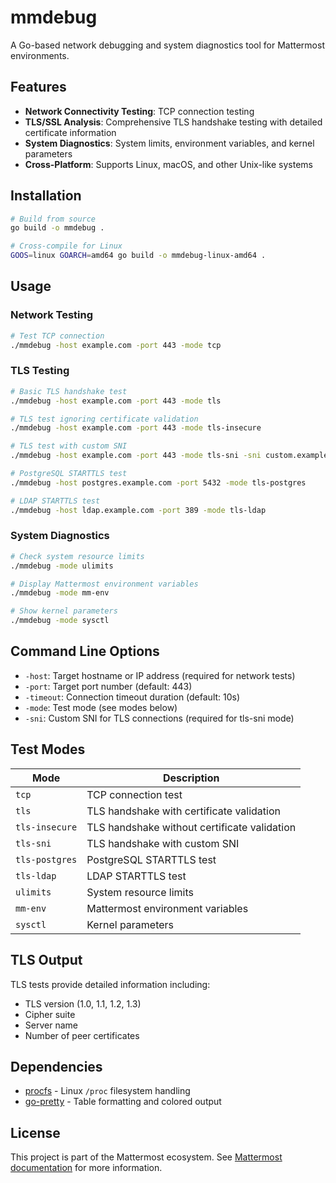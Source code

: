 # mmdebug

A Go-based network debugging and system diagnostics tool for Mattermost environments.

## Features

- **Network Connectivity Testing**: TCP connection testing
- **TLS/SSL Analysis**: Comprehensive TLS handshake testing with detailed certificate information
- **System Diagnostics**: System limits, environment variables, and kernel parameters
- **Cross-Platform**: Supports Linux, macOS, and other Unix-like systems

## Installation

```bash
# Build from source
go build -o mmdebug .

# Cross-compile for Linux
GOOS=linux GOARCH=amd64 go build -o mmdebug-linux-amd64 .
```

## Usage

### Network Testing

```bash
# Test TCP connection
./mmdebug -host example.com -port 443 -mode tcp
```

### TLS Testing

```bash
# Basic TLS handshake test
./mmdebug -host example.com -port 443 -mode tls

# TLS test ignoring certificate validation
./mmdebug -host example.com -port 443 -mode tls-insecure

# TLS test with custom SNI
./mmdebug -host example.com -port 443 -mode tls-sni -sni custom.example.com

# PostgreSQL STARTTLS test
./mmdebug -host postgres.example.com -port 5432 -mode tls-postgres

# LDAP STARTTLS test
./mmdebug -host ldap.example.com -port 389 -mode tls-ldap
```

### System Diagnostics

```bash
# Check system resource limits
./mmdebug -mode ulimits

# Display Mattermost environment variables
./mmdebug -mode mm-env

# Show kernel parameters
./mmdebug -mode sysctl
```

## Command Line Options

- `-host`: Target hostname or IP address (required for network tests)
- `-port`: Target port number (default: 443)
- `-timeout`: Connection timeout duration (default: 10s)
- `-mode`: Test mode (see modes below)
- `-sni`: Custom SNI for TLS connections (required for tls-sni mode)

## Test Modes

| Mode | Description |
|------|-------------|
| `tcp` | TCP connection test |
| `tls` | TLS handshake with certificate validation |
| `tls-insecure` | TLS handshake without certificate validation |
| `tls-sni` | TLS handshake with custom SNI |
| `tls-postgres` | PostgreSQL STARTTLS test |
| `tls-ldap` | LDAP STARTTLS test |
| `ulimits` | System resource limits |
| `mm-env` | Mattermost environment variables |
| `sysctl` | Kernel parameters |

## TLS Output

TLS tests provide detailed information including:
- TLS version (1.0, 1.1, 1.2, 1.3)
- Cipher suite
- Server name
- Number of peer certificates

## Dependencies

- [procfs](https://github.com/prometheus/procfs) - Linux `/proc` filesystem handling
- [go-pretty](https://github.com/jedib0t/go-pretty) - Table formatting and colored output

## License

This project is part of the Mattermost ecosystem. See [Mattermost documentation](https://docs.mattermost.com/) for more information.